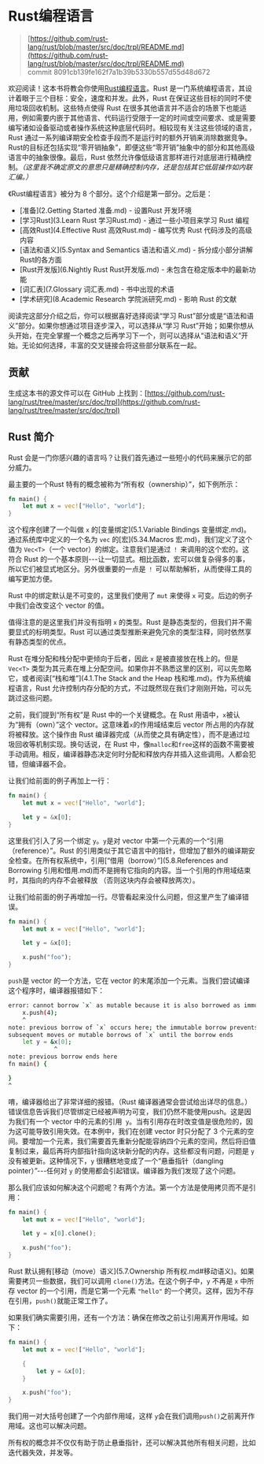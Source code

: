 # Rust编程语言

> [https://github.com/rust-lang/rust/blob/master/src/doc/trpl/README.md](https://github.com/rust-lang/rust/blob/master/src/doc/trpl/README.md)
> <br>
> commit 8091cb139fe162f7a1b39b5330b557d55d48d672

欢迎阅读！这本书将教会你使用[Rust编程语言](http://www.rust-lang.org/)。Rust 是一门系统编程语言，其设计着眼于三个目标：安全，速度和并发。此外，Rust 在保证这些目标的同时不使用垃圾回收机制。这些特点使得 Rust 在很多其他语言并不适合的场景下也能适用，例如需要内嵌于其他语言、代码运行受限于一定的时间或空间要求、或是需要编写诸如设备驱动或者操作系统这种底层代码时。相较现有关注这些领域的语言，Rust 通过一系列编译期安全检查手段而不是运行时的额外开销来消除数据竞争。Rust的目标还包括实现“零开销抽象”，即便这些“零开销”抽象中的部分和其他高级语言中的抽象很像。最后，Rust 依然允许像低级语言那样进行对底层进行精确控制。*（这里我不确定原文的意思只是精确控制内存，还是包括其它低层操作如内联汇编。）*

《Rust编程语言》被分为 8 个部分。这个介绍是第一部分。之后是：

* [准备](2.Getting Started 准备.md) - 设置Rust 开发环境
* [学习Rust](3.Learn Rust 学习Rust.md) - 通过一些小项目来学习 Rust 编程
* [高效Rust](4.Effective Rust 高效Rust.md) - 编写优秀 Rust 代码涉及的高级内容
* [语法和语义](5.Syntax and Semantics 语法和语义.md) - 拆分成小部分讲解Rust的各方面
* [Rust开发版](6.Nightly Rust Rust开发版.md) - 未包含在稳定版本中的最新功能
* [词汇表](7.Glossary 词汇表.md) - 书中出现的术语
* [学术研究](8.Academic Research 学院派研究.md) - 影响 Rust 的文献

阅读完这部分介绍之后，你可以根据喜好选择阅读“学习 Rust”部分或是“语法和语义”部分。如果你想通过项目逐步深入，可以选择从“学习 Rust”开始；如果你想从头开始，在完全掌握一个概念之后再学习下一个，则可以选择从“语法和语义”开始。无论如何选择，丰富的交叉链接会将这些部分联系在一起。

## 贡献
生成这本书的源文件可以在 GitHub 上找到：[https://github.com/rust-lang/rust/tree/master/src/doc/trpl](https://github.com/rust-lang/rust/tree/master/src/doc/trpl)

## Rust 简介
Rust 会是一门你感兴趣的语言吗？让我们首先通过一些短小的代码来展示它的部分威力。

 最主要的一个Rust 特有的概念被称为“所有权（ownership）”，如下例所示：

```rust
fn main() {
    let mut x = vec!["Hello", "world"];
}
```

这个程序创建了一个叫做 `x` 的[变量绑定](5.1.Variable Bindings 变量绑定.md)。通过系统库中定义的一个名为 `vec` 的[宏](5.34.Macros 宏.md)，我们定义了这个值为 `Vec<T>`（一个 vector）的绑定。注意我们是通过 `！` 来调用的这个宏的。这符合 Rust 的一个基本原则---让一切显式。相比函数，宏可以做复杂得多的事，所以它们被显式地区分。另外很重要的一点是 `！` 可以帮助解析，从而使得工具的编写更加方便。

Rust 中的绑定默认是不可变的，这里我们使用了 `mut` 来使得 `x` 可变。后边的例子中我们会改变这个 vector 的值。

值得注意的是这里我们并没有指明 `x` 的类型。Rust 是静态类型的，但我们并不需要显式的标明类型。Rust 可以通过类型推断来避免冗余的类型注释，同时依然享有静态类型的优点。

Rust 在堆分配和栈分配中更倾向于后者，因此 `x` 是被直接放在栈上的。但是 `Vec<T>` 类型为其元素在堆上分配空间。如果你并不熟悉这里的区别，可以先忽略它，或者阅读[“栈和堆”](4.1.The Stack and the Heap 栈和堆.md)。作为系统编程语言，Rust 允许控制内存分配的方式，不过既然现在我们才刚刚开始，可以先跳过这些问题。

之前，我们提到“所有权”是 Rust 中的一个关键概念。在 Rust 用语中，`x`被认为“拥有（own）”这个 vector。这意味着`x`的作用域结束后 vector 所占用的内存就将被释放。这个操作由 Rust 编译器完成（从而使之具有确定性），而不是通过垃圾回收等机制实现。换句话说，在 Rust 中，像`malloc`和`free`这样的函数不需要被手动调用。相反，编译器静态决定何时分配和释放内存并插入这些调用。人都会犯错，但编译器不会。

让我们给前面的例子再加上一行：

```rust
fn main() {
    let mut x = vec!["Hello", "world"];

    let y = &x[0];
}
```

这里我们引入了另一个绑定 `y`。`y`是对 vector 中第一个元素的一个“引用（reference）”。Rust 的引用类似于其它语言中的指针，但增加了额外的编译期安全检查。在所有权系统中，引用[“借用（borrow）”](5.8.References and Borrowing 引用和借用.md)而不是拥有它指向的内容。当一个引用的作用域结束时，其指向的内存不会被释放 （否则这块内存会被释放两次）。

让我们给前面的例子再增加一行。尽管看起来没什么问题，但这里产生了编译错误。

```rust
fn main() {
    let mut x = vec!["Hello", "world"];

    let y = &x[0];

    x.push("foo");
}
```

`push`是 vector 的一个方法，它在 vector 的末尾添加一个元素。当我们尝试编译这个程序时，编译器报错如下：

```bash
error: cannot borrow `x` as mutable because it is also borrowed as immutable
    x.push(4);
    ^
note: previous borrow of `x` occurs here; the immutable borrow prevents
subsequent moves or mutable borrows of `x` until the borrow ends
    let y = &x[0];
             ^
note: previous borrow ends here
fn main() {

}
^
```
唷，编译器给出了非常详细的报错。（Rust 编译器通常会尝试给出详尽的信息。）错误信息告诉我们尽管绑定已经被声明为可变，我们仍然不能使用push。这是因为我们有一个 vector 中的元素的引用` y`。当有引用存在时改变值是很危险的，因为这可能导致引用失效。在本例中，我们在创建 vector 时只分配了 3 个元素的空间。要增加一个元素，我们需要首先重新分配能容纳四个元素的空间，然后将旧值复制过来，最后再将内部指针指向这块新分配的内存。这些都没有问题，问题是 `y`没有被更新。这种情况下，`y` 很糟糕地变成了一个“悬垂指针（dangling pointer）”---任何对 `y` 的使用都会引起错误。编译器为我们发现了这个问题。

那么我们应该如何解决这个问题呢？有两个方法。第一个方法是使用拷贝而不是引用：

```rust
fn main() {
    let mut x = vec!["Hello", "world"];

    let y = x[0].clone();

    x.push("foo");
}
```

Rust 默认拥有[移动（move）语义](5.7.Ownership 所有权.md#移动语义)。如果需要拷贝一些数据，我们可以调用 `clone()`方法。在这个例子中，`y` 不再是 `x` 中所存 vector 的一个引用，而是它第一个元素 `"hello"` 的一个拷贝。这样，因为不存在引用，`push()`就能正常工作了。

如果我们确实需要引用，还有一个方法：确保在修改之前让引用离开作用域。如下：

```rust
fn main() {
    let mut x = vec!["Hello", "world"];

    {
        let y = &x[0];
    }

    x.push("foo");
}
```

我们用一对大括号创建了一个内部作用域，这样 `y`会在我们调用`push()`之前离开作用域。这也可以解决问题。

所有权的概念并不仅仅有助于防止悬垂指针，还可以解决其他所有相关问题，比如迭代器失效，并发等。
